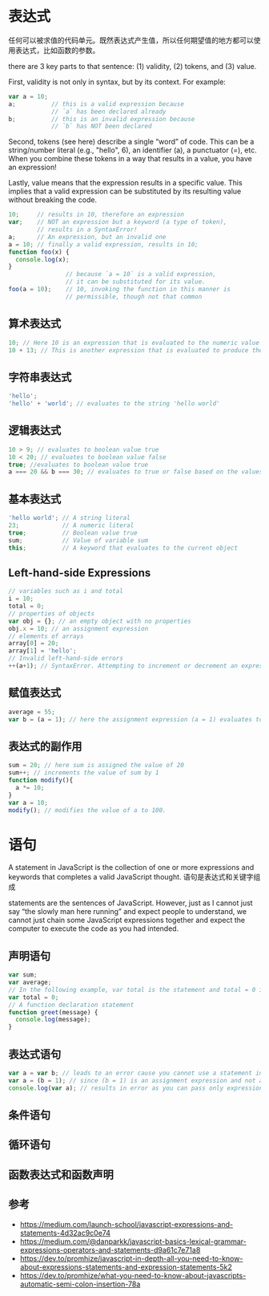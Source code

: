 # 表达式

任何可以被求值的代码单元。既然表达式产生值，所以任何期望值的地方都可以使用表达式，比如函数的参数。

there are 3 key parts to that sentence: (1) validity, (2) tokens, and (3) value.

First, validity is not only in syntax, but by its context. For example:

```js
var a = 10;
a;          // this is a valid expression because 
            // `a` has been declared already
b;          // this is an invalid expression because
            // `b` has NOT been declared
```

Second, tokens (see here) describe a single “word” of code. This can be a string/number literal (e.g., "hello", 6), an identifier (a), a punctuator (=), etc. When you combine these tokens in a way that results in a value, you have an expression!

Lastly, value means that the expression results in a specific value. This implies that a valid expression can be substituted by its resulting value without breaking the code.

```js
10;     // results in 10, therefore an expression
var;    // NOT an expression but a keyword (a type of token),
        // results in a SyntaxError!
a;      // An expression, but an invalid one
a = 10; // finally a valid expression, results in 10;
function foo(x) {
  console.log(x);
}
                // because `a = 10` is a valid expression,
                // it can be substituted for its value.
foo(a = 10);    // 10, invoking the function in this manner is
                // permissible, though not that common
```



## 算术表达式

```js
10; // Here 10 is an expression that is evaluated to the numeric value 10 by the JS interpreter
10 + 13; // This is another expression that is evaluated to produce the numeric value 23
```

## 字符串表达式

```js
'hello';
'hello' + 'world'; // evaluates to the string 'hello world'
```

## 逻辑表达式

```js
10 > 9; // evaluates to boolean value true
10 < 20; // evaluates to boolean value false
true; //evaluates to boolean value true
a === 20 && b === 30; // evaluates to true or false based on the values of a and b
```

## 基本表达式

```js
'hello world'; // A string literal
23;            // A numeric literal
true;          // Boolean value true
sum;           // Value of variable sum
this;          // A keyword that evaluates to the current object
```

## Left-hand-side Expressions

```js
// variables such as i and total
i = 10;
total = 0;
// properties of objects
var obj = {}; // an empty object with no properties
obj.x = 10; // an assignment expression
// elements of arrays
array[0] = 20;
array[1] = 'hello';
// Invalid left-hand-side errors
++(a+1); // SyntaxError. Attempting to increment or decrement an expression that is not an lvalue will lead to errors.
```

## 赋值表达式

```js
average = 55;
var b = (a = 1); // here the assignment expression (a = 1) evaluates to a value that is assigned to the variable b. b = (a = 1) is another assignment expression. var is not part of the expression.
```

## 表达式的副作用

```js
sum = 20; // here sum is assigned the value of 20
sum++; // increments the value of sum by 1
function modify(){
  a *= 10;
}
var a = 10;
modify(); // modifies the value of a to 100.
```

# 语句

A statement in JavaScript is the collection of one or more expressions and keywords that completes a valid JavaScript thought.
语句是表达式和关键字组成

statements are the sentences of JavaScript. However, just as I cannot just say “the slowly man here running” and expect people to understand, we cannot just chain some JavaScript expressions together and expect the computer to execute the code as you had intended.

## 声明语句

```js
var sum;
var average;
// In the following example, var total is the statement and total = 0 is an assignment expression
var total = 0;
// A function declaration statement 
function greet(message) {
  console.log(message);
}
```

## 表达式语句

```js
var a = var b; // leads to an error cause you cannot use a statement in the place of an expression
var a = (b = 1); // since (b = 1) is an assignment expression and not a statement, this is a perfectly acceptable line of code
console.log(var a); // results in error as you can pass only expressions as a function argument
```

## 条件语句

## 循环语句


## 函数表达式和函数声明





## 参考

- https://medium.com/launch-school/javascript-expressions-and-statements-4d32ac9c0e74
- https://medium.com/@danparkk/javascript-basics-lexical-grammar-expressions-operators-and-statements-d9a61c7e71a8
- https://dev.to/promhize/javascript-in-depth-all-you-need-to-know-about-expressions-statements-and-expression-statements-5k2
- https://dev.to/promhize/what-you-need-to-know-about-javascripts-automatic-semi-colon-insertion-78a